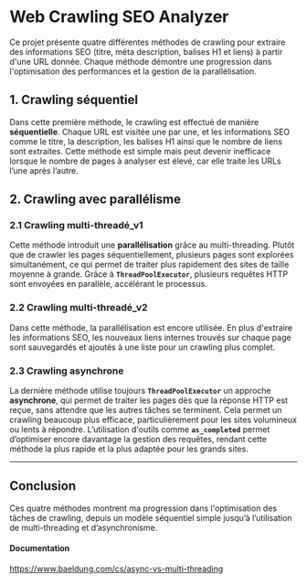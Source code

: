 # Web Crawling SEO Analyzer

Ce projet présente quatre différentes méthodes de crawling pour extraire des informations SEO (titre, méta description, balises H1 et liens) à partir d'une URL donnée. Chaque méthode démontre une progression dans l'optimisation des performances et la gestion de la parallélisation.

## 1. Crawling séquentiel 

Dans cette première méthode, le crawling est effectué de manière **séquentielle**. Chaque URL est visitée une par une, et les informations SEO comme le titre, la description, les balises H1 ainsi que le nombre de liens sont extraites. Cette méthode est simple mais peut devenir inefficace lorsque le nombre de pages à analyser est élevé, car elle traite les URLs l’une après l’autre. 

## 2. Crawling avec parallélisme

### 2.1 Crawling multi-threadé_v1

Cette méthode introduit une **parallélisation** grâce au multi-threading. Plutôt que de crawler les pages séquentiellement, plusieurs pages sont explorées simultanément, ce qui permet de traiter plus rapidement des sites de taille moyenne à grande. Grâce à **`ThreadPoolExecutor`**, plusieurs requêtes HTTP sont envoyées en parallèle, accélérant le processus.

### 2.2 Crawling multi-threadé_v2

Dans cette méthode, la parallélisation est encore utilisée. En plus d'extraire les informations SEO, les nouveaux liens internes trouvés sur chaque page sont sauvegardés et ajoutés à une liste pour un crawling plus complet.

### 2.3 Crawling asynchrone 

La dernière méthode utilise toujours **`ThreadPoolExecutor`** un approche **asynchrone**, qui permet de traiter les pages dès que la réponse HTTP est reçue, sans attendre que les autres tâches se terminent. Cela permet un crawling beaucoup plus efficace, particulièrement pour les sites volumineux ou lents à répondre. L’utilisation d'outils comme **`as_completed`** permet d’optimiser encore davantage la gestion des requêtes, rendant cette méthode la plus rapide et la plus adaptée pour les grands sites.

---

## Conclusion

Ces quatre méthodes montrent ma progression dans l'optimisation des tâches de crawling, depuis un modèle séquentiel simple jusqu’à l’utilisation de multi-threading et d’asynchronisme.


#### Documentation
https://www.baeldung.com/cs/async-vs-multi-threading
